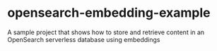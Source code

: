 # opensearch-embedding-example
A sample project that shows how to store and retrieve content in an OpenSearch serverless database using embeddings
